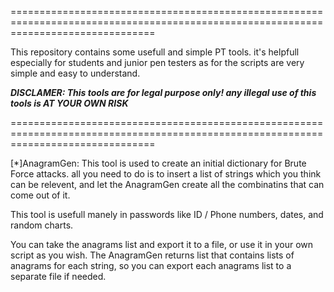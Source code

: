 =====================================================================================================================================

This repository contains some usefull and simple PT tools.
it's helpfull especially for students and junior pen testers as for the scripts are very simple and easy to understand.

***DISCLAMER: This tools are for legal purpose only! any illegal use of this tools is AT YOUR OWN RISK***

=====================================================================================================================================

[*]AnagramGen:
  This tool is used to create an initial dictionary for Brute Force attacks.
  all you need to do is to insert a list of strings which you think can be relevent, and let the AnagramGen create all the combinatins
  that can come out of it.
  
  This tool is usefull manely in passwords like ID / Phone numbers, dates, and random charts.
  
  You can take the anagrams list and export it to a file, or use it in your own script as you wish.
  The AnagramGen returns list that contains lists of anagrams for each string, so you can export each anagrams list to a separate file if needed.
